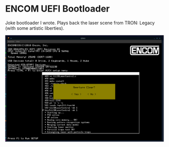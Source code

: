 # ENCOM UEFI Bootloader

Joke bootloader I wrote.  Plays back the laser scene from TRON: Legacy (with some artistic liberties).

![Sample Image](sample.png)